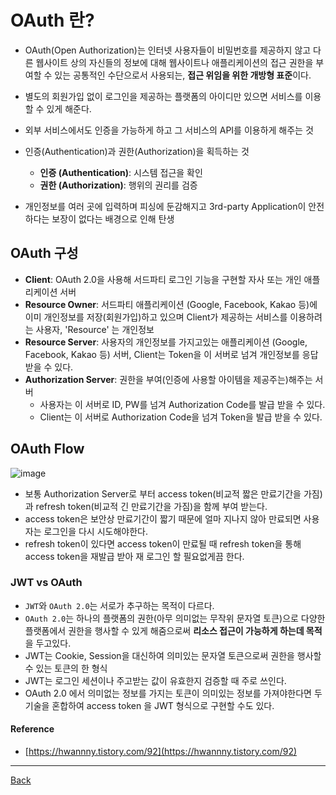 # OAuth 란?

- OAuth(Open Authorization)는 인터넷 사용자들이 비밀번호를 제공하지 않고 다른 웹사이트 상의 자신들의 정보에 대해 웹사이트나 애플리케이션의 접근 권한을 부여할 수 있는 공통적인 수단으로서 사용되는, **접근 위임을 위한 개방형 표준**이다.
- 별도의 회원가입 없이 로그인을 제공하는 플랫폼의 아이디만 있으면 서비스를 이용할 수 있게 해준다.
- 외부 서비스에서도 인증을 가능하게 하고 그 서비스의 API를 이용하게 해주는 것
- 인증(Authentication)과 권한(Authorization)을 획득하는 것

  - **인증 (Authentication)**: 시스템 접근을 확인
  - **권한 (Authorization)**: 행위의 권리를 검증

- 개인정보를 여러 곳에 입력하며 피싱에 둔감해지고 3rd-party Application이 안전하다는 보장이 없다는 배경으로 인해 탄생

## OAuth 구성

- **Client**: OAuth 2.0을 사용해 서드파티 로그인 기능을 구현할 자사 또는 개인 애플리케이션 서버
- **Resource Owner**: 서드파티 애플리케이션 (Google, Facebook, Kakao 등)에 이미 개인정보를 저장(회원가입)하고 있으며 Client가 제공하는 서비스를 이용하려는 사용자,
  'Resource' 는 개인정보
- **Resource Server**: 사용자의 개인정보를 가지고있는 애플리케이션 (Google, Facebook, Kakao 등) 서버, Client는 Token을 이 서버로 넘겨 개인정보를 응답 받을 수 있다.
- **Authorization Server**: 권한을 부여(인증에 사용할 아이템을 제공주는)해주는 서버
  - 사용자는 이 서버로 ID, PW를 넘겨 Authorization Code를 발급 받을 수 있다.
  - Client는 이 서버로 Authorization Code을 넘겨 Token을 발급 받을 수 있다.

## OAuth Flow

![image](https://user-images.githubusercontent.com/90181028/212653795-f7d65874-64d9-4736-888d-1157f015c40e.png)

- 보통 Authorization Server로 부터 access token(비교적 짧은 만료기간을 가짐) 과 refresh token(비교적 긴 만료기간을 가짐)을 함께 부여 받는다.
- access token은 보안상 만료기간이 짧기 때문에 얼마 지나지 않아 만료되면 사용자는 로그인을 다시 시도해야한다.
- refresh token이 있다면 access token이 만료될 때 refresh token을 통해 access token을 재발급 받아 재 로그인 할 필요없게끔 한다.

### JWT vs OAuth

- `JWT`와 `OAuth 2.0`는 서로가 추구하는 목적이 다르다.
- `OAuth 2.0`는 하나의 플랫폼의 권한(아무 의미없는 무작위 문자열 토큰)으로 다양한 플랫폼에서 권한을 행사할 수 있게 해줌으로써 **리소스 접근이 가능하게 하는데 목적**을 두고있다.
- JWT는 Cookie, Session을 대신하여 의미있는 문자열 토큰으로써 권한을 행사할 수 있는 토큰의 한 형식
- JWT는 로그인 세션이나 주고받는 값이 유효한지 검증할 때 주로 쓰인다.
- OAuth 2.0 에서 의미없는 정보를 가지는 토큰이 의미있는 정보를 가져야한다면 두 기술을 혼합하여 access token 을 JWT 형식으로 구현할 수도 있다.

#### Reference

- [https://hwannny.tistory.com/92](https://hwannny.tistory.com/92)

---

[Back](../README.md)
